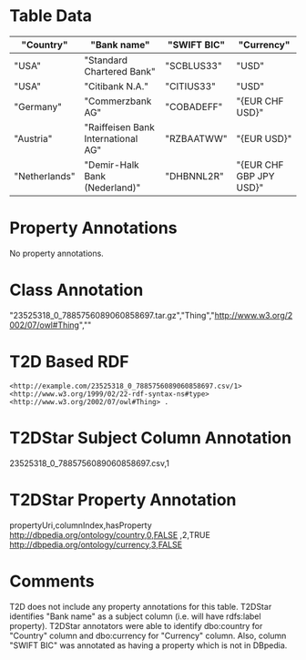 # Table Data

| "Country"     | "Bank name"                                | "SWIFT BIC"   | "Currency"              |
|---------------|--------------------------------------------|---------------|-------------------------|
| "USA"         | "Standard  Chartered Bank"                 | "SCBLUS33"    | "USD"                   |
| "USA"         | "Citibank  N.A."                           | "CITIUS33"    | "USD"                   |
| "Germany"     | "Commerzbank  AG"                          | "COBADEFF"    | "{EUR CHF USD}"         |
| "Austria"     | "Raiffeisen  Bank International AG"        | "RZBAATWW"    | "{EUR USD}"             |
| "Netherlands" | "Demir-Halk  Bank (Nederland)"             | "DHBNNL2R"    | "{EUR CHF GBP JPY USD}" |

# Property Annotations

No property annotations.

# Class Annotation

"23525318_0_7885756089060858697.tar.gz","Thing","http://www.w3.org/2002/07/owl#Thing",""

# T2D Based RDF
```
<http://example.com/23525318_0_7885756089060858697.csv/1> <http://www.w3.org/1999/02/22-rdf-syntax-ns#type> <http://www.w3.org/2002/07/owl#Thing> .
```

# T2DStar Subject Column Annotation

23525318_0_7885756089060858697.csv,1

# T2DStar Property Annotation

propertyUri,columnIndex,hasProperty
http://dbpedia.org/ontology/country,0,FALSE
,2,TRUE
http://dbpedia.org/ontology/currency,3,FALSE

# Comments
T2D does not include any property annotations for this table.
T2DStar identifies "Bank name" as a subject column (i.e. will have rdfs:label property).
T2DStar annotators were able to identify dbo:country for "Country" column and dbo:currency for "Currency" column.
Also, column "SWIFT BIC" was annotated as having a property which is not in DBpedia.
